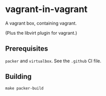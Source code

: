 # vagrant-in-vagrant

A vagrant box, containing vagrant.

(Plus the libvirt plugin for vagrant.)

## Prerequisites

`packer` and `virtualbox`. See the `.github` CI file.

## Building

```
make packer-build
```
